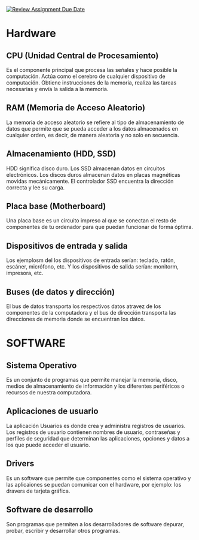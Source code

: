 [![Review Assignment Due Date](https://classroom.github.com/assets/deadline-readme-button-22041afd0340ce965d47ae6ef1cefeee28c7c493a6346c4f15d667ab976d596c.svg)](https://classroom.github.com/a/sTWg933Z)

# Hardware
## CPU (Unidad Central de Procesamiento)
Es el componente principal que procesa las señales y hace posible la computación. Actúa como el cerebro de cualquier dispositivo de computación. Obtiene instrucciones de la memoria, realiza las tareas necesarias y envía la salida a la memoria.

## RAM (Memoria de Acceso Aleatorio)
La memoria de acceso aleatorio se refiere al tipo de almacenamiento de datos que permite que se pueda acceder a los datos almacenados en cualquier orden, es decir, de manera aleatoria y no solo en secuencia.

## Almacenamiento (HDD, SSD)
HDD significa disco duro. Los SSD almacenan datos en circuitos electrónicos. Los discos duros almacenan datos en placas magnéticas movidas mecánicamente. El controlador SSD encuentra la dirección correcta y lee su carga.

## Placa base (Motherboard)
Una placa base es un circuito impreso al que se conectan el resto de componentes de tu ordenador para que puedan funcionar de forma óptima.

## Dispositivos de entrada y salida
Los ejemplosm del los dispositivos de entrada serían: teclado, ratón, escáner, micrófono, etc. Y los dispositivos de salida serían: monitorm, impresora, etc. 

## Buses (de datos y dirección)
El bus de datos transporta los respectivos datos atravez de los componentes de la computadora y el bus de dirección transporta las direcciones de memoria donde se encuentran los datos.

# SOFTWARE 
## Sistema Operativo
Es un conjunto de programas que permite manejar la memoria, disco, medios de almacenamiento de información y los diferentes periféricos o recursos de nuestra computadora.

## Aplicaciones de usuario
La aplicación Usuarios es donde crea y administra registros de usuarios. Los registros de usuario contienen nombres de usuario, contraseñas y perfiles de seguridad que determinan las aplicaciones, opciones y datos a los que puede acceder el usuario.

## Drivers
Es un software que permite que componentes como el sistema operativo y las aplicaiones se puedan comunicar con el hardware, por ejemplo: los dravers de tarjeta gráfica.

## Software de desarrollo
Son programas que permiten a los desarrolladores de software depurar, probar, escribir y desarrollar otros programas.
